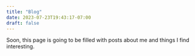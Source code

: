```yaml
---
title: "Blog"
date: 2023-07-23T19:43:17-07:00
draft: false 
---
```

Soon, this page is going to be filled with posts about me and things I find interesting.

